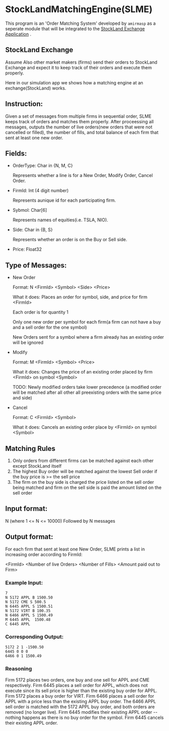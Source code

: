 # StockLandMatchingEngine(SLME)
This program is an 'Order Matching System' developed by `amirmasp` as a seperate module that will be integrated to the [StockLand Exchange Application](https://github.com/amirmasp/StockLandFinal) .




## StockLand Exchange

Assume Also other market makers (firms) send their orders to StockLand  Exchange and expect it to keep track of their orders and execute them properly.

Here in our simulation app we shows how a matching engine at an exchange(StockLand) works.

## Instruction:
Given a set of messages from multiple firms in sequential order, SLME keeps track of orders and matches them properly. After proceessing all messages, outputs the number of live orders(new orders that were not cancelled or filled), the number of fills, and total balance of each firm that sent at least one new order.

## Fields:
* OrderType: Char in {N, M, C}

   Represents whether a line is for a New Order, Modify Order, Cancel Order.

* FirmId: Int (4 digit number)

   Represents aunique id for each participating firm.
* Sybmol: Char[6]

   Represents names of equities(i.e. TSLA, NIO).

* Side: Char in {B, S}

   Represents whether an order is on the Buy or Sell side.

* Price: Float32   

## Type of Messages:
* New Order

   Format: N &lt;FirmId&gt; &lt;Symbol&gt; &lt;Side&gt; &lt;Price&gt;

   What it does: Places an order for symbol, side, and price for firm &lt;FirmId&gt;

   Each order is for quantity 1

   Only one new order per symbol for each firm(a firm can not have a buy and a sell order for the one symbol)

   New Orders sent for a symbol where a firm already has an existing order will be ignored

* Modify

   Format: M &lt;FirmId&gt; &lt;Symbol&gt; &lt;Price&gt;
   
   What it does: Changes the price of an existing order placed by firm &lt;FirmId&gt; on symbol &lt;Symbol&gt;

   TODO: Newly modified orders take lower precedence (a modified order will be matched after all other all preexisting orders with the same price and side)

* Cancel

   Format: C &lt;FirmId&gt; &lt;Symbol&gt; 

   What it does: Cancels an existing order place by &lt;FirmId&gt; on symbol &lt;Symbol&gt;

## Matching Rules   

1. Only orders from different firms can be matched against each other except StockLand itself  
2. The highest Buy order will be matched against the lowest Sell order if the buy price is >= the sell price  
3. The firm on the buy side is charged the price listed on the sell order being matched and firm on the sell side is paid the amount listed on the sell order

## Input format:

N (where 1 <= N <= 10000)
Followed by N messages

## Output format:
For each firm that sent at least one New Order, SLME prints a list in increasing order according to FirmId:

&lt;FirmId&gt; &lt;Number of live Orders&gt; &lt;Number of Fills&gt; &lt;Amount paid out to Firm&gt;

### Example Input:
`7`  
`N 5172 APPL B 1500.50`  
`N 5172 CME S 500.5`  
`N 6445 APPL S 1500.51`  
`N 5172 VIRT B 100.35`  
`N 6466 APPL S 1500.49`  
`M 6445 APPL  1500.48`  
`C 6445 APPL`  

### Corresponding Output:
`5172 2 1 -1500.50`  
`6445 0 0 0`  
`6466 0 1 1500.49`

### Reasoning

Firm 5172 places two orders, one buy and one sell for APPL and CME respectively.
Firm 6445 places a sell order for APPL, which does not execute since its sell price is higher than the existing buy order for APPL.
Firm 5172 places a buy order for VIRT.
Firm 6466 places a sell order for APPL with a price less than the existing APPL buy order. The 6466 APPL sell order is matched with the 5172 APPL buy order, and both orders are removed (no longer live).
Firm 6445 modifies their existing APPL order -- nothing happens as there is no buy order for the symbol.
Firm 6445 cancels their existing APPL order.


   



